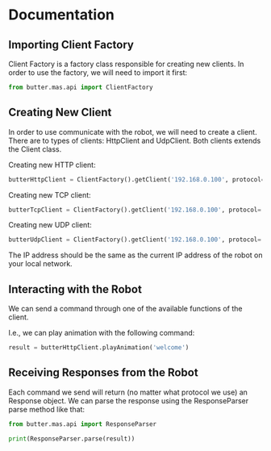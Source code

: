 # Documentation

## Importing Client Factory

Client Factory is a factory class responsible for creating new clients.
In order to use the factory, we will need to import it first:

```python
from butter.mas.api import ClientFactory
```

## Creating New Client

In order to use communicate with the robot, we will need to create a client.
There are to types of clients: HttpClient and UdpClient.
Both clients extends the Client class.

Creating new HTTP client:

```python
butterHttpClient = ClientFactory().getClient('192.168.0.100', protocol='http')  # use you robot ip here
```

Creating new TCP client:

```python
butterTcpClient = ClientFactory().getClient('192.168.0.100', protocol='tcp')  # use you robot ip here
```

Creating new UDP client:

```python
butterUdpClient = ClientFactory().getClient('192.168.0.100', protocol='udp')    # use you robot ip here
```

The IP address should be the same as the current IP address of the robot on your local network.

## Interacting with the Robot

We can send a command through one of the available functions of the client.

I.e., we can play animation with the following command:

```python
result = butterHttpClient.playAnimation('welcome')
```

## Receiving Responses from the Robot

Each command we send will return (no matter what protocol we use) an Response object.
We can parse the response using the ResponseParser parse method like that:

```python
from butter.mas.api import ResponseParser

print(ResponseParser.parse(result))
```
